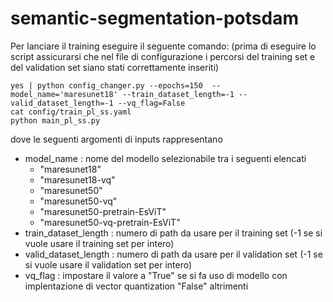 # semantic-segmentation-potsdam
 
Per lanciare il training eseguire il seguente comando:
(prima di eseguire lo script assicurarsi che nel file di configurazione i percorsi del training set e del validation set siano stati correttamente inseriti)

```
yes | python config_changer.py --epochs=150  --model_name='maresunet18' --train_dataset_length=-1 --valid_dataset_length=-1 --vq_flag=False
cat config/train_pl_ss.yaml
python main_pl_ss.py
```

dove le seguenti argomenti di inputs rappresentano

- model_name : nome del modello selezionabile tra i seguenti elencati 
  - "maresunet18"
  - "maresunet18-vq"
  - "maresunet50"
  - "maresunet50-vq"
  - "maresunet50-pretrain-EsViT"
  - "maresunet50-vq-pretrain-EsViT"
- train_dataset_length : numero di path da usare per il training set (-1 se si vuole usare il training set per intero)
- valid_dataset_length : numero di path da usare per il validation set (-1 se si vuole usare il validation set per intero)
- vq_flag : impostare il valore a "True" se si fa uso di modello con implentazione di vector quantization "False" altrimenti
